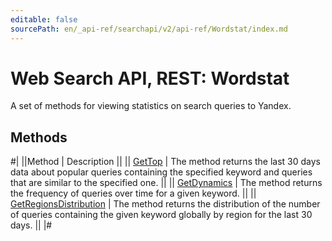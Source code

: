 ```yaml
---
editable: false
sourcePath: en/_api-ref/searchapi/v2/api-ref/Wordstat/index.md
---
```


# Web Search API, REST: Wordstat

A set of methods for viewing statistics on search queries to Yandex.

## Methods

#|
||Method | Description ||
|| [GetTop](getTop.md) | The method returns the last 30 days data about popular queries containing the specified keyword and queries that are similar to the specified one. ||
|| [GetDynamics](getDynamics.md) | The method returns the frequency of queries over time for a given keyword. ||
|| [GetRegionsDistribution](getRegionsDistribution.md) | The method returns the distribution of the number of queries containing the given keyword globally by region for the last 30 days. ||
|#